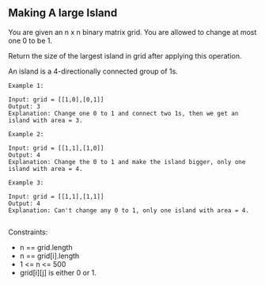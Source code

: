 ## Making A large Island

You are given an n x n binary matrix grid. You are allowed to change at most one 0 to be 1.

Return the size of the largest island in grid after applying this operation.

An island is a 4-directionally connected group of 1s.

 
```
Example 1:

Input: grid = [[1,0],[0,1]]
Output: 3
Explanation: Change one 0 to 1 and connect two 1s, then we get an island with area = 3.

```

```
Example 2:

Input: grid = [[1,1],[1,0]]
Output: 4
Explanation: Change the 0 to 1 and make the island bigger, only one island with area = 4.

```

```
Example 3:

Input: grid = [[1,1],[1,1]]
Output: 4
Explanation: Can't change any 0 to 1, only one island with area = 4.
 
```

Constraints:  

- n == grid.length
- n == grid[i].length
- 1 <= n <= 500
- grid[i][j] is either 0 or 1.